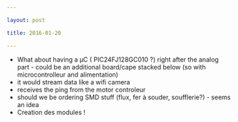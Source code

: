 ```yaml
---

layout: post

title: 2016-01-20

---
```



-   What about having a µC ( PIC24FJ128GC010 ?) right after the analog
    part - could be an additional board/cape stacked below (so with
    microcontrolleur and alimentation)
-   it would stream data like a wifi camera
-   receives the ping from the motor controleur
-   should we be ordering SMD stuff (flux, fer à souder, soufflerie?) -
    seems an idea
-   Creation des modules !

